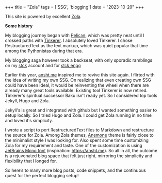 +++
title = "Zola"
tags = ['SSG', 'blogging']
date = "2023-10-20"
+++

This site is powered by excellent [Zola](https://www.getzola.org/).

**Some history**

My blogging journey began with [Pelican](https://getpelican.com/), which was pretty neat until I crossed paths with [Tinkerer](https://github.com/vladris/tinkerer). I absolutely loved Tinkerer. I chose RestructuredText as the text markup, which was quiet popular that time among the Pythonistas during that era. 

My blogging saga however took a backseat, with only sporadic ramblings on my [stck](https://shon.stck.me) account and for [stck engg](https://engineering.stck.me)

Earlier this year, [ansht.me](https://ansht.me) inspired me to revive this site again. I flirted with the idea of writing my own SSG. On realizing that even creating own SSG could have been ideal, it would be reinventing the wheel when there are already many great tools available.
Existing tool Tinkerer is now retired. Tinkerer's spiritual successor Baku isn't ready yet. So I considered top tools Jekyll, Hugo and Zola.

Jekyll's is great and integrated with github but I wanted something easier to setup locally. So I tried Hugo and Zola. I could get Zola running in no time and loved it's simplicity.

I wrote a script to port RestructuredText files to Markdown and restructure the source for Zola. 
Among Zola themes, [Anemone](https://github.com/Speyll/anemone) theme is fairly close to the minimalist style I was looking for. 
Also spent some time customizing Zola for my requirement and taste. One of the customization is using [JetBrains Mono font](https://www.jetbrains.com/lp/mono/) (inspiration: https://ansht.me). So all in all, the outcome is a rejuvenated blog space that felt just right, mirroring the simplicity and flexibility that I longed for.

So here’s to many more blog posts, code snippets, and the continuous quest for the perfect blogging setup!
